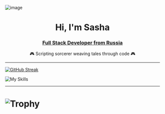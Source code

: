 


![image](https://github.com/user-attachments/assets/414aedfb-e605-4d6e-9a84-1c5f0636ef4a)


<div id="header" align="center">
  <h1>Hi, I'm Sasha</h1>
  <h3>
    <a href="https://github.com/SephirothAgent/SephirothAgent/blob/main/portfolio.md">Full Stack Developer from Russia</a>
  </h3>
  <p>🎮 Scripting sorcerer weaving tales through code 🎮</p>
</div>

---

[![GitHub Streak](https://github-readme-streak-stats.herokuapp.com?user=SephirothAgent&theme=highcontrast&hide_border=true&card_width=1000)](https://git.io/streak-stats)

![My Skills](https://skillicons.dev/icons?i=unreal,gamemakerstudio,godot,java,py,js,dotnet,html,pytorch,git,github,stackoverflow,anaconda,npm,figma,sketchup,ae,ps,xd,ai,ableton,visualstudio,vscode,idea,pycharm,bash,powershell,notion,obsidian,discord)

---

<div id="header" align=.5>
  <h1><img src="https://github-profile-trophy.vercel.app/?username=SephirothAgent&title=Commits,Followers&theme=juicyfresh" alt="Trophy" /></h1>
</div>
          
